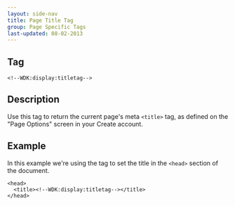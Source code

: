 ```yaml
---
layout: side-nav
title: Page Title Tag
group: Page Specific Tags
last-updated: 08-02-2013
---
```


## Tag

`<!--WDK:display:titletag-->`

## Description

Use this tag to return the current page's meta `<title>` tag, as defined on the "Page Options" screen in your Create account.

## Example

In this example we're using the tag to set the title in the `<head>` section of the document.

~~~
<head>
  <title><!--WDK:display:titletag--></title>
</head>
~~~